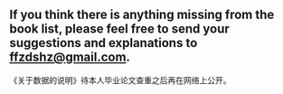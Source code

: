 If you think there is anything missing from the book list, please feel free to send your suggestions and explanations to ffzdshz@gmail.com.
---
《关于数据的说明》待本人毕业论文查重之后再在网络上公开。
